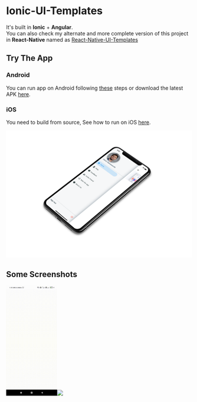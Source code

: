 # Ionic-UI-Templates

It's built in **Ionic** + **Angular**.
<br />
You can also check my alternate and more complete version of this project in **React-Native** named as [React-Native-UI-Templates](https://github.com/Aashu-Dubey/React-Native-UI-Templates)

## Try The App

### Android

You can run app on Android following [these](ionic_ui_templates/README.md#running-locally) steps or download the latest APK [here](https://github.com/Aashu-Dubey/Ionic_UI_Templates/raw/main/images/31-01-2022.apk).

### iOS

You need to build from source, See how to run on iOS [here](ionic_ui_templates/README.md#running-locally).

![Image](images/custom_drawer.png)

## Some Screenshots

<img src="images/design_course_light.gif" height="300em"><img src="images/design_course_dark.gif" height="300em">

